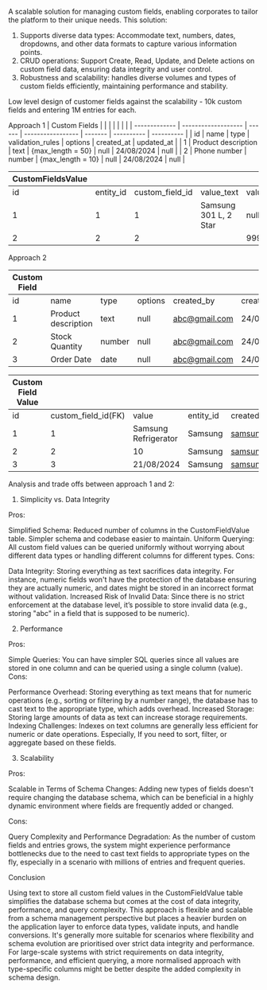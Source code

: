 A scalable solution for managing custom fields, enabling corporates to tailor the platform to their unique needs.
This solution:
1. Supports diverse data types: Accommodate text, numbers, dates, dropdowns, and other data formats to capture various information points.
2. CRUD operations: Support Create, Read, Update, and Delete actions on custom field data, ensuring data integrity and user control.
3. Robustness and scalability: handles diverse volumes and types of custom fields efficiently, maintaining performance and stability.

Low level design of customer fields against the scalability - 10k custom fields and entering 1M entries for each.


Approach 1
| Custom Fields |                     |        |                   |         |            |            |
| ------------- | ------------------- | ------ | ----------------- | ------- | ---------- | ---------- |
| id            | name                | type   | validation_rules  | options | created_at | updated_at |
| 1             | Product description | text   | {max_length = 50} | null    | 24/08/2024 | null       |
| 2             | Phone number        | number | {max_length = 10} | null    | 24/08/2024 | null       |

| CustomFieldsValue |           |                 |                       |              |              |            |            |            |            |
| ----------------- | --------- | --------------- | --------------------- | ------------ | ------------ | ---------- | ---------- | ---------- | ---------- |
| id                | entity_id | custom_field_id | value_text            | value_number | valu_boolean | value_date | value_json | created_at | updated_at |
| 1                 | 1         | 1               | Samsung 301 L, 2 Star | null         | null         | null       | null       | 24/08/2024 |            |
| 2                 | 2         | 2               |                       | 99988776655  | null         | null       | null       | 24/08/2024 |            |

Approach 2

 Custom Field |                     |        |         |               |            |            |            |
| ------------ | ------------------- | ------ | ------- | ------------- | ---------- | ---------- | ---------- |
| id           | name                | type   | options | created_by    | created_at | udpated_at | updated_by |
| 1            | Product description | text   | null    | abc@gmail.com | 24/08/2024 | null       | null       |
| 2            | Stock Quantity      | number | null    | abc@gmail.com | 24/08/2024 | null       | null       |
| 3            | Order Date          | date   | null    | abc@gmail.com | 24/08/2024 | null       | null       |

| Custom Field Value |                     |                      |           |                   |            |            |            |
| ------------------ | ------------------- | -------------------- | --------- | ----------------- | ---------- | ---------- | ---------- |
| id                 | custom_field_id(FK) | value                | entity_id | created_by        | created_at | udpated_at | updated_by |
| 1                  | 1                   | Samsung Refrigerator | Samsung   | samsung@gmail.com | 24/08/2024 | null       | null       |
| 2                  | 2                   | 10                   | Samsung   | samsung@gmail.com | 24/08/2024 | null       | null       |
| 3                  | 3                   | 21/08/2024           | Samsung   | samsung@gmail.com | 24/08/2024 | null       | null       |


Analysis and trade offs between approach 1 and 2:

1. Simplicity vs. Data Integrity

Pros:

Simplified Schema: Reduced number of columns in the CustomFieldValue table. Simpler schema and codebase easier to maintain.
Uniform Querying: All custom field values can be queried uniformly without worrying about different data types or handling different columns for different types.
Cons:

Data Integrity: Storing everything as text sacrifices data integrity. For instance, numeric fields won't have the protection of the database ensuring they are actually numeric, and dates might be stored in an incorrect format without validation.
Increased Risk of Invalid Data: Since there is no strict enforcement at the database level, it’s possible to store invalid data (e.g., storing "abc" in a field that is supposed to be numeric).

2. Performance

Pros:

Simple Queries: You can have simpler SQL queries since all values are stored in one column and can be queried using a single column (value).
Cons:

Performance Overhead: Storing everything as text means that for numeric operations (e.g., sorting or filtering by a number range), the database has to cast text to the appropriate type, which adds overhead.
Increased Storage: Storing large amounts of data as text can increase storage requirements.
Indexing Challenges: Indexes on text columns are generally less efficient for numeric or date operations. Especially, If you need to sort, filter, or aggregate based on these fields.

3. Scalability

Pros:

Scalable in Terms of Schema Changes: Adding new types of fields doesn't require changing the database schema, which can be beneficial in a highly dynamic environment where fields are frequently added or changed.

Cons:

Query Complexity and Performance Degradation: As the number of custom fields and entries grows, the system might experience performance bottlenecks due to the need to cast text fields to appropriate types on the fly, especially in a scenario with millions of entries and frequent queries.

Conclusion

Using text to store all custom field values in the CustomFieldValue table simplifies the database schema but comes at the cost of data integrity, performance, and query complexity. This approach is flexible and scalable from a schema management perspective but places a heavier burden on the application layer to enforce data types, validate inputs, and handle conversions. It's generally more suitable for scenarios where flexibility and schema evolution are prioritised over strict data integrity and performance.
For large-scale systems with strict requirements on data integrity, performance, and efficient querying, a more normalised approach with type-specific columns might be better despite the added complexity in schema design.
